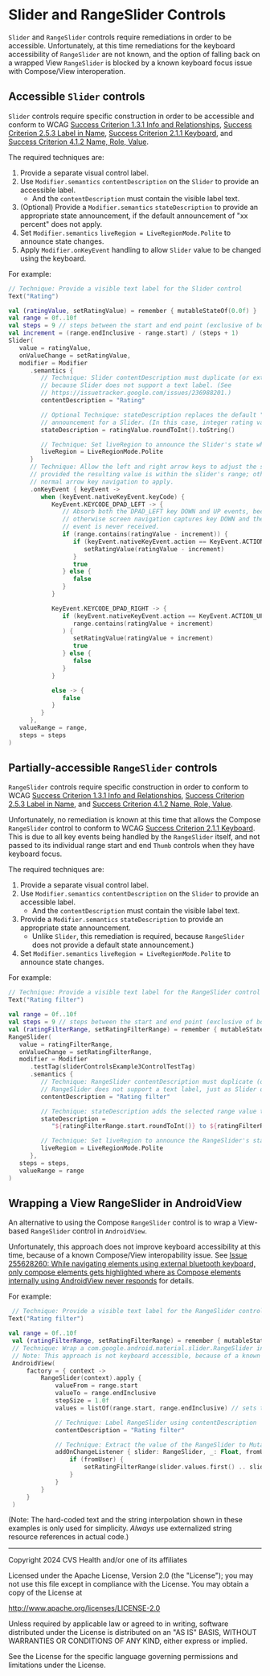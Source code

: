 # Slider and RangeSlider Controls
`Slider` and `RangeSlider` controls require remediations in order to be accessible. Unfortunately, at this time remediations for the keyboard accessibility of `RangeSlider` are not known, and the option of falling back on a wrapped View `RangeSlider` is blocked by a known keyboard focus issue with Compose/View interoperation.

## Accessible `Slider` controls 
`Slider` controls require specific construction in order to be accessible and conform to WCAG [Success Criterion 1.3.1 Info and Relationships](https://www.w3.org/TR/WCAG22/#info-and-relationships), [Success Criterion 2.5.3 Label in Name](https://www.w3.org/TR/WCAG22/#label-in-name), [Success Criterion 2.1.1 Keyboard](https://www.w3.org/TR/WCAG22/#keyboard), and [Success Criterion 4.1.2 Name, Role, Value](https://www.w3.org/TR/WCAG22/#name-role-value).

The required techniques are:

1. Provide a separate visual control label.
2. Use `Modifier.semantics` `contentDescription` on the `Slider` to provide an accessible label. 
    - And the `contentDescription` must contain the visible label text.
3. (Optional) Provide a `Modifier.semantics` `stateDescription` to provide an appropriate state announcement, if the default announcement of "xx percent" does not apply.
4. Set `Modifier.semantics` `liveRegion = LiveRegionMode.Polite` to announce state changes.
5. Apply `Modifier.onKeyEvent` handling to allow `Slider` value to be changed using the keyboard.

For example:

```kotlin
// Technique: Provide a visible text label for the Slider control
Text("Rating")

val (ratingValue, setRatingValue) = remember { mutableStateOf(0.0f) }
val range = 0f..10f
val steps = 9 // steps between the start and end point (exclusive of both)
val increment = (range.endInclusive - range.start) / (steps + 1)
Slider(
   value = ratingValue,
   onValueChange = setRatingValue,
   modifier = Modifier
      .semantics {
         // Technique: Slider contentDescription must duplicate (or extend) the visible label text,
         // because Slider does not support a text label. (See
         // https://issuetracker.google.com/issues/236988201.)
         contentDescription = "Rating"

         // Optional Technique: stateDescription replaces the default "xx percent" state 
         // announcement for a Slider. (In this case, integer rating values (0-10) are announced.)
         stateDescription = ratingValue.roundToInt().toString()

         // Technique: Set liveRegion to announce the Slider's state when its value changes.
         liveRegion = LiveRegionMode.Polite
      }
      // Technique: Allow the left and right arrow keys to adjust the slider value
      // provided the resulting value is within the slider's range; otherwise, allow
      // normal arrow key navigation to apply.
      .onKeyEvent { keyEvent ->
         when (keyEvent.nativeKeyEvent.keyCode) {
            KeyEvent.KEYCODE_DPAD_LEFT -> {
               // Absorb both the DPAD_LEFT key DOWN and UP events, because
               // otherwise screen navigation captures key DOWN and the key UP
               // event is never received.
               if (range.contains(ratingValue - increment)) {
                  if (keyEvent.nativeKeyEvent.action == KeyEvent.ACTION_UP) {
                     setRatingValue(ratingValue - increment)
                  }
                  true
               } else {
                  false
               }
            }

            KeyEvent.KEYCODE_DPAD_RIGHT -> {
               if (keyEvent.nativeKeyEvent.action == KeyEvent.ACTION_UP &&
                  range.contains(ratingValue + increment)
               ) {
                  setRatingValue(ratingValue + increment)
                  true
               } else {
                  false
               }
            }

            else -> {
               false
            }
         }
      },
   valueRange = range,
   steps = steps
)
```

## Partially-accessible `RangeSlider` controls
`RangeSlider` controls require specific construction in order to conform to WCAG [Success Criterion 1.3.1 Info and Relationships](https://www.w3.org/TR/WCAG22/#info-and-relationships), [Success Criterion 2.5.3 Label in Name](https://www.w3.org/TR/WCAG22/#label-in-name), and [Success Criterion 4.1.2 Name, Role, Value](https://www.w3.org/TR/WCAG22/#name-role-value).

Unfortunately, no remediation is known at this time that allows the Compose `RangeSlider` control to conform to WCAG [Success Criterion 2.1.1 Keyboard](https://www.w3.org/TR/WCAG22/#keyboard). This is due to all key events being handled by the `RangeSlider` itself, and not passed to its individual range start and end `Thumb` controls when they have keyboard focus.

The required techniques are:

1. Provide a separate visual control label.
2. Use `Modifier.semantics` `contentDescription` on the `Slider` to provide an accessible label.
    - And the `contentDescription` must contain the visible label text.
3. Provide a `Modifier.semantics` `stateDescription` to provide an appropriate state announcement. 
    - Unlike `Slider`, this remediation is required, because `RangeSlider` does not provide a default state announcement.)
4. Set `Modifier.semantics` `liveRegion = LiveRegionMode.Polite` to announce state changes.

For example:

```kotlin
// Technique: Provide a visible text label for the RangeSlider control
Text("Rating filter")

val range = 0f..10f
val steps = 9 // steps between the start and end point (exclusive of both)
val (ratingFilterRange, setRatingFilterRange) = remember { mutableStateOf(range) }
RangeSlider(
   value = ratingFilterRange,
   onValueChange = setRatingFilterRange,
   modifier = Modifier
      .testTag(sliderControlsExample3ControlTestTag)
      .semantics {
         // Technique: RangeSlider contentDescription must duplicate (or extend) label text, because
         // RangeSlider does not support a text label, just as Slider does not.
         contentDescription = "Rating filter"

         // Technique: stateDescription adds the selected range value to a RangeSlider.
         stateDescription = 
            "${ratingFilterRange.start.roundToInt()} to ${ratingFilterRange.endInclusive.roundToInt()}"

         // Technique: Set liveRegion to announce the RangeSlider's state when its value changes.
         liveRegion = LiveRegionMode.Polite
      },
   steps = steps,
   valueRange = range
)
```

## Wrapping a View RangeSlider in AndroidView
An alternative to using the Compose `RangeSlider` control is to wrap a View-based `RangeSlider` control in `AndroidView`. 

Unfortunately, this approach does not improve keyboard accessibility at this time, because of a known Compose/View interopability issue. See [Issue 255628260: While navigating elements using external bluetooth keyboard, only compose elements gets highlighted where as Compose elements internally using AndroidView never responds](https://issuetracker.google.com/issues/255628260) for details.

For example:

```kotlin
 // Technique: Provide a visible text label for the RangeSlider control
Text("Rating filter")

val range = 0f..10f
 val (ratingFilterRange, setRatingFilterRange) = remember { mutableStateOf(range) }
 // Technique: Wrap a com.google.android.material.slider.RangeSlider in AndroidView.
 // Note: This approach is not keyboard accessible, because of a known Compose-View interop issue.
 AndroidView(
     factory = { context ->
         RangeSlider(context).apply {
             valueFrom = range.start
             valueTo = range.endInclusive
             stepSize = 1.0f
             values = listOf(range.start, range.endInclusive) // sets the initially selected range

             // Technique: Label RangeSlider using contentDescription
             contentDescription = "Rating filter"

             // Technique: Extract the value of the RangeSlider to MutableState as it changes
             addOnChangeListener { slider: RangeSlider, _: Float, fromUser: Boolean ->
                 if (fromUser) {
                     setRatingFilterRange(slider.values.first() .. slider.values.last())
                 }
             }
         }
     }
 )

```

(Note: The hard-coded text and the string interpolation shown in these examples is only used for simplicity. _Always_ use externalized string resource references in actual code.)

----

Copyright 2024 CVS Health and/or one of its affiliates

Licensed under the Apache License, Version 2.0 (the "License");
you may not use this file except in compliance with the License.
You may obtain a copy of the License at

http://www.apache.org/licenses/LICENSE-2.0

Unless required by applicable law or agreed to in writing, software
distributed under the License is distributed on an "AS IS" BASIS,
WITHOUT WARRANTIES OR CONDITIONS OF ANY KIND, either express or implied.

See the License for the specific language governing permissions and
limitations under the License.
